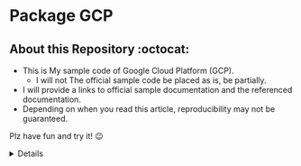 # Package GCP

## About this Repository :octocat:

+ This is My sample code of Google Cloud Platform (GCP).
  + I will not The official sample code be placed as is, be partially.
+ I will provide a links to official sample documentation and the referenced documentation.
+ Depending on when you read this article, reproducibility may not be guaranteed.

Plz have fun and try it! :wink:

<details>
<summary>Details</summary>

+ [Cloud Build](./builds)
+ [Kubernetes Engine](./kubernetes)
+ Security

+ [Anthos](./anthos/)
+ [AlloyDB for PostgreSQL](./alloydb/)
+ [App Engine](./appengine/)
+ [Artifact Registry](./artifacts/)
+ [BigQuery](./bigquery/)
+ [Bigtable](./bigtable/)
+ [Cloud Build](./cloud-build/) <- 変更予定
+ [Pub/Sub](./cloudpubsub/)
+ [Compute Engine](./compute/)
+ [Dataproc](./dataproc)
+ [Cloud Deploy](./deploy/)
+ [Filestore](./filestore/)
+ [Cloud Functions](./functions/)
+ [Container Registry](./gcr/)
+ [Hybrid Connectivity](./hybrid/)
+ [IAM & Admin](./iam-admin/)
+ [Kubernetes Engine](./kubernetes/)
+ [Logging](./logs/)
+ [Monitoring](./monitoring)
+ [Network Security](./net-security/)
+ [Network services](./net-services/)
+ [VPC network](./networking)
+ [Cloud Run](./run/)
+ [Spanner](./spanner/)
+ [SQL](./sql/)
+ [Cloud Storage](./storage/)
+ [Workflows](./workflows/)
+ [Memorystore](./memorystore/)
                                   

+ 組織リソース
  + [Manage resources](./cloud-resource-manager/)
  + [Billing](./billing/)












</details>
